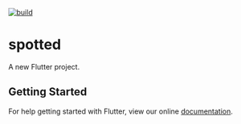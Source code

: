 [![build](https://github.com/felangel/bloc/workflows/build/badge.svg)](https://github.com/felangel/bloc/actions)

# spotted

A new Flutter project.

## Getting Started

For help getting started with Flutter, view our online
[documentation](https://flutter.dev/).

